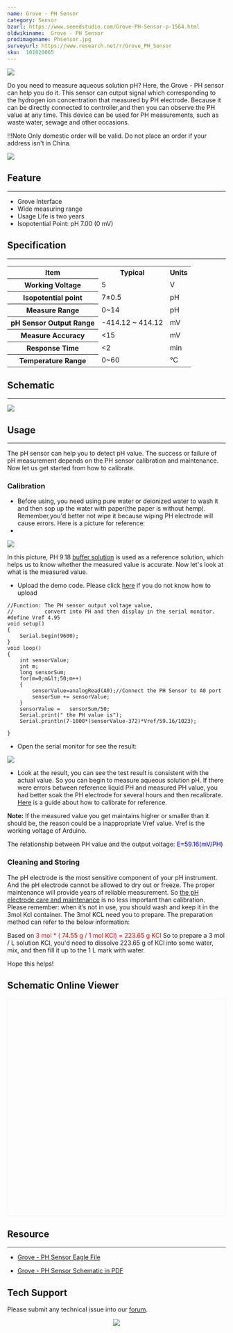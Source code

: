 ```yaml
---
name: Grove - PH Sensor
category: Sensor
bzurl: https://www.seeedstudio.com/Grove-PH-Sensor-p-1564.html
oldwikiname:  Grove - PH Sensor
prodimagename: Phsensor.jpg
surveyurl: https://www.research.net/r/Grove_PH_Sensor
sku:  101020065
---
```

![](https://github.com/SeeedDocument/Grove-PH_Sensor/raw/master/img/Phsensor.jpg)

Do you need to measure aqueous solution pH? Here, the Grove - PH sensor can help you do it. This sensor can output signal which corresponding to the hydrogen ion concentration that measured by PH electrode. Because it can be directly connected to controller,and then you can observe the PH value at any time. This device can be used for PH measurements, such as waste water, sewage and other occasions.

!!!Note
    Only domestic order will be valid. Do not place an order if your address isn't in China.

[![](https://github.com/SeeedDocument/Seeed-WiKi/raw/master/docs/images/300px-Get_One_Now_Banner-ragular.png)](https://www.seeedstudio.com/Grove-PH-Sensor-p-1564.html)


##  Feature
---
*   Grove Interface
*   Wide measuring range
*   Usage Life is two years
*   Isopotential Point: pH 7.00 (0 mV)

##  Specification
---
<center>
<table  cellspacing="0" width="80%">
<tr>
<th scope="col"> Item
</th>
<th scope="col"> Typical
</th>
<th scope="col"> Units
</th></tr>
<tr>
<th scope="row"> Working Voltage
</th>
<td> 5
</td>
<td> V
</td></tr>
<tr>
<th scope="row"> Isopotential point
</th>
<td> 7±0.5
</td>
<td> pH
</td></tr>
<tr>
<th scope="row"> Measure Range
</th>
<td> 0~14
</td>
<td> pH
</td></tr>
<tr>
<th scope="row"> pH Sensor Output Range
</th>
<td> -414.12 ~ 414.12
</td>
<td> mV
</td></tr>
<tr>
<th scope="row"> Measure Accuracy
</th>
<td> &lt;15
</td>
<td> mV
</td></tr>
<tr>
<th scope="row"> Response Time
</th>
<td> &lt;2
</td>
<td> min
</td></tr>
<tr>
<th scope="row"> Temperature Range
</th>
<td> 0~60
</td>
<td> ℃
</td></tr></table></center>

##  Schematic
---
![](https://github.com/SeeedDocument/Grove-PH_Sensor/raw/master/img/PH_Sensor_Schematic.jpg)

##  Usage
---
The pH sensor can help you to detect pH value. The success or failure of pH measurement depends on the PH sensor calibration and maintenance. Now let us  get started from how to calibrate.

###  Calibration

*   Before using, you need using pure water or deionized water to wash it and then sop up the water with paper(the paper is without hemp). Remember,you'd better not wipe it because wiping PH electrode will cause errors. Here is a picture for reference:
*
![](https://github.com/SeeedDocument/Grove-PH_Sensor/raw/master/img/PH_Sensor_Usage.jpg)

In this picture, PH 9.18 [buffer solution](http://www.chemguide.co.uk/physical/acidbaseeqia/buffers.html) is used as a reference solution, which helps us to know whether the measured value is accurate.
Now let's look at what is the measured value.

*   Upload the demo code. Please click [here](/Upload_Code) if you do not know how to upload

```
//Function: The PH sensor output voltage value,
//          convert into PH and then display in the serial monitor.
#define Vref 4.95
void setup()
{
    Serial.begin(9600);
}
void loop()
{
    int sensorValue;
    int m;
    long sensorSum;
    for(m=0;m&lt;50;m++)
    {
        sensorValue=analogRead(A0);//Connect the PH Sensor to A0 port
        sensorSum += sensorValue;
    }
    sensorValue =   sensorSum/50;
    Serial.print(" the PH value is");
    Serial.println(7-1000*(sensorValue-372)*Vref/59.16/1023);

}
```
*   Open the serial monitor for see the result:

![](https://github.com/SeeedDocument/Grove-PH_Sensor/raw/master/img/PH_Sensor_result.jpg)

*   Look at the result, you can see the test result is consistent with the actual value. So you can begin to measure aqueous solution pH. If there were errors between reference liquid PH and measured PH value, you had better soak the PH electrode for several hours and then recalibrate. [Here](http://www.ehow.com/how_4796148_calibrate-ph-meter.html) is a guide about how to calibrate for reference.

**Note:** If the measured value you get maintains higher or smaller than it should be, the reason could be a inappropriate Vref value. Vref is the working voltage of Arduino.

The relationship between PH value and the output voltage:
<font color="blue">E=59.16(mV/PH)</font>

###  Cleaning and Storing

The pH electrode is the most sensitive component of your pH instrument. And the pH electrode cannot be allowed to dry out or freeze. The proper maintenance will provide years of reliable measurement. So [the pH electrode care and maintenance](http://www.eutechinst.com/techtips/tech-tips26.htm) is no less important than calibration. Please remember: when it’s not in use, you should wash and keep it in the 3mol Kcl container. The 3mol KCL need you to prepare. The preparation method can refer to the below information:

Based on<font color="red"> 3 mol * ( 74.55 g / 1 mol KCl) = 223.65 g KCl
</font>
So to prepare a 3 mol / L solution KCl, you'd need to dissolve 223.65 g of KCl into some water, mix, and then fill it up to the 1 L mark with water.

Hope this helps!


## Schematic Online Viewer

<div class="altium-ecad-viewer" data-project-src="https://github.com/SeeedDocument/Grove-PH_Sensor/raw/master/res/Grove-PH_Sensor_Eagle_File.zip" style="border-radius: 0px 0px 4px 4px; height: 500px; border-style: solid; border-width: 1px; border-color: rgb(241, 241, 241); overflow: hidden; max-width: 1280px; max-height: 700px; box-sizing: border-box;" />
</div>


##  Resource
---
- [Grove - PH Sensor Eagle File](https://github.com/SeeedDocument/Grove-PH_Sensor/raw/master/res/Grove-PH_Sensor_Eagle_File.zip)

- [Grove - PH Sensor Schematic in PDF](https://github.com/SeeedDocument/Grove-PH_Sensor/raw/master/res/Grove-PH_Sensor_v1.0.pdf)

## Tech Support
Please submit any technical issue into our [forum](http://forum.seeedstudio.com/). <br /><p style="text-align:center"><a href="https://www.seeedstudio.com/act-4.html?utm_source=wiki&utm_medium=wikibanner&utm_campaign=newproducts" target="_blank"><img src="https://github.com/SeeedDocument/Wiki_Banner/raw/master/new_product.jpg" /></a></p>